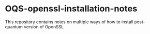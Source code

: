 # OQS-openssl-installation-notes
This repository contains notes on multiple ways of how to install post-quantum version of OpenSSL

